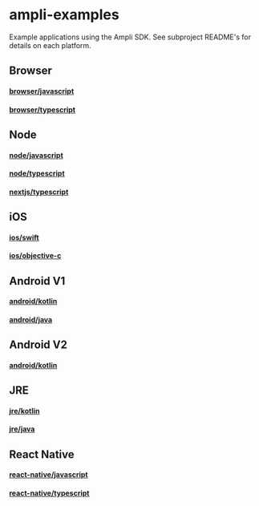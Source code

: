 # ampli-examples
Example applications using the Ampli SDK. 
See subproject README's for details on each platform.

## Browser
#### [browser/javascript](browser/javascript/react-app)
#### [browser/typescript](browser/typescript/react-app)

## Node
#### [node/javascript](node/javascript)
#### [node/typescript](node/typescript)
#### [nextjs/typescript](node/nextjs/ampli-app)

## iOS
####  [ios/swift](ios/swift/AmpliSwiftSampleApp)
####  [ios/objective-c](ios/objective-c/AmpliObjectiveCSampleApp)

## Android V1
#### [android/kotlin](android/kotlin/v1/AmpliApp)
#### [android/java](android/java/AmpliApp)

## Android V2
#### [android/kotlin](android/kotlin/v2/AmpliApp)

## JRE
#### [jre/kotlin](jre/kotlin/AmpliApp)
#### [jre/java](jre/java/AmpliApp)

## React Native
#### [react-native/javascript](react-native/javascript/AmpliApp)
#### [react-native/typescript](react-native/typescript/AmpliApp)
